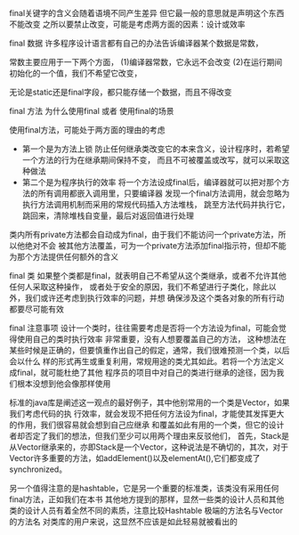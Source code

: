 final关键字的含义会随着语境不同产生差异
但它最一般的意思就是声明这个东西不能改变
之所以要禁止改变，可能是考虑两方面的因素：设计或效率

final 数据
许多程序设计语言都有自己的办法告诉编译器某个数据是常数，

常数主要应用于一下两个方面，
(1)编译器常数，它永远不会改变
(2)在运行期间初始化的一个值，我们不希望它改变，

无论是static还是final字段，都只能存储一个数据，而且不得改变

final 方法
为什么使用final
或者
使用final的场景

使用final方法，可能处于两方面的理由的考虑
* 第一个是为方法上锁
  防止任何继承类改变它的本来含义，设计程序时，若希望一个方法的行为在继承期间保持不变，
  而且不可被覆盖或改写，就可以采取这种做法
* 第二个是为程序执行的效率
  将一个方法设成final后，编译器就可以把对那个方法的所有调用都嵌入调用里，只要编译器
  发现一个final方法调用，就会忽略为执行方法调用机制而采用的常规代码插入方法堆栈，
  跳至方法代码并执行它，跳回来，清除堆栈自变量，最后对返回值进行处理

类内所有private方法都会自动成为final，由于我们不能访问一个private方法，所以他绝对不会
被其他方法覆盖，可为一个private方法添加final指示符，但却不能为那个方法提供任何额外的含义


final 类
  如果整个类都是final，就表明自己不希望从这个类继承，或者不允许其他任何人采取这种操作，
  或者处于安全的原因，我们不希望进行子类化，除此以外，我们或许还考虑到执行效率的问题，并想
  确保涉及这个类各对象的所有行动都要尽可能有效

final 注意事项
  设计一个类时，往往需要考虑是否将一个方法设为final，可能会觉得使用自己的类时执行效率
  非常重要，没有人想要覆盖自己的方法，
  这种想法在某些时候是正确的，但要慎重作出自己的假定，通常，我们很难预测一个类，以后会以什么
  样的形式再生或重复利用，常规用途的类尤其如此。若将一个方法定义成final，就可能杜绝了其他
  程序员的项目中对自己的类进行继承的途径，因为我们根本没想到他会像那样使用

  标准的java库是阐述这一观点的最好例子，其中他别常用的一个类是Vector，如果我们考虑代码的执
  行效率，就会发现不把任何方法设为final，才能使其发挥更大的作用，我们很容易就会想到自己应继承
  和覆盖如此有用的一个类，但它的设计者却否定了我们的想法，但我们至少可以用两个理由来反驳他们，
  首先，Stack是从Vector继承来的，亦即Stack是一个Vector，这种说法是不确切的，其次，对于
  Vector许多重要的方法，如addElement()以及elementAt(),它们都变成了synchronized。

  另一个值得注意的是hashtable，它是另一个重要的标准类，该类没有采用任何final方法，正如我们在本书
  其他地方提到的那样，显然一些类的设计人员和其他类的设计人员有着全然不同的素质，注意比较Hashtable
  极端的方法名与Vector的方法名
  对类库的用户来说，这显然不应该是如此轻易就被看出的

  
